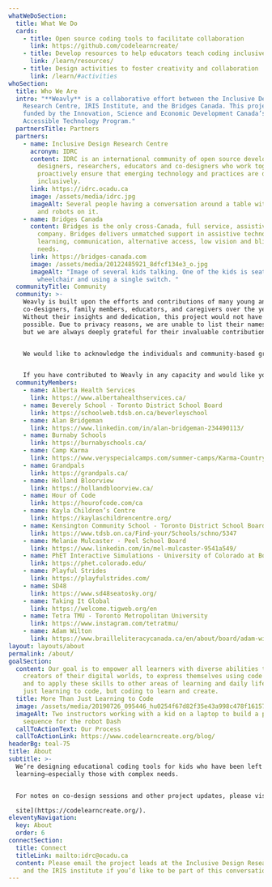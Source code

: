 ```yaml
---
whatWeDoSection:
  title: What We Do
  cards:
    - title: Open source coding tools to facilitate collaboration
      link: https://github.com/codelearncreate/
    - title: Develop resources to help educators teach coding inclusively
      link: /learn/resources/
    - title: Design activities to foster creativity and collaboration
      link: /learn/#activities
whoSection:
  title: Who We Are
  intro: "**Weavly** is a collaborative effort between the Inclusive Design
    Research Centre, IRIS Institute, and the Bridges Canada. This project is
    funded by the Innovation, Science and Economic Development Canada’s
    Accessible Technology Program."
  partnersTitle: Partners
  partners:
    - name: Inclusive Design Research Centre
      acronym: IDRC
      content: IDRC is an international community of open source developers,
        designers, researchers, educators and co-designers who work together to
        proactively ensure that emerging technology and practices are designed
        inclusively.
      link: https://idrc.ocadu.ca
      image: /assets/media/idrc.jpg
      imageAlt: Several people having a conversation around a table with coding toys
        and robots on it.
    - name: Bridges Canada
      content: Bridges is the only cross-Canada, full service, assistive technology
        company. Bridges delivers unmatched support in assistive technology for
        learning, communication, alternative access, low vision and blindness
        needs.
      link: https://bridges-canada.com
      image: /assets/media/20122485921_8dfcf134e3_o.jpg
      imageAlt: "Image of several kids talking. One of the kids is seated on a powered
        wheelchair and using a single switch. "
  communityTitle: Community
  community: >-
    Weavly is built upon the efforts and contributions of many young and adult
    co-designers, family members, educators, and caregivers over the years.
    Without their insights and dedication, this project would not have been
    possible. Due to privacy reasons, we are unable to list their names here,
    but we are always deeply grateful for their invaluable contributions.


    We would like to acknowledge the individuals and community-based groups who facilitated connections with our co-designers and significantly contributed to the progress of this project.


    If you have contributed to Weavly in any capacity and would like your name to be included, please contact our team at weavly@idrc.ocadu.ca.
  communityMembers:
    - name: Alberta Health Services
      link: https://www.albertahealthservices.ca/
    - name: Beverely School - Toronto District School Board
      link: https://schoolweb.tdsb.on.ca/beverleyschool
    - name: Alan Bridgeman
      link: https://www.linkedin.com/in/alan-bridgeman-234490113/
    - name: Burnaby Schools
      link: https://burnabyschools.ca/
    - name: Camp Karma
      link: https://www.veryspecialcamps.com/summer-camps/Karma-Country-Camp-for-Teenagers-and-Young-Adults-with-ASD-and-Special-Needs-2675.html
    - name: Grandpals
      link: https://grandpals.ca/
    - name: Holland Bloorview
      link: https://hollandbloorview.ca/
    - name: Hour of Code
      link: https://hourofcode.com/ca
    - name: Kayla Children’s Centre
      link: https://kaylaschildrencentre.org/
    - name: Kensington Community School - Toronto District School Board
      link: https://www.tdsb.on.ca/Find-your/Schools/schno/5347
    - name: Melanie Mulcaster - Peel School Board
      link: https://www.linkedin.com/in/mel-mulcaster-9541a549/
    - name: PhET Interactive Simulations - University of Colorado at Boulder
      link: https://phet.colorado.edu/
    - name: Playful Strides
      link: https://playfulstrides.com/
    - name: SD48
      link: https://www.sd48seatosky.org/
    - name: Taking It Global
      link: https://welcome.tigweb.org/en
    - name: Tetra TMU - Toronto Metropolitan University
      link: https://www.instagram.com/tetratmu/
    - name: Adam Wilton
      link: https://www.brailleliteracycanada.ca/en/about/board/adam-wilton
layout: layouts/about
permalink: /about/
goalSection:
  content: Our goal is to empower all learners with diverse abilities to be
    creators of their digital worlds, to express themselves using code and art,
    and to apply these skills to other areas of learning and daily life. Not
    just learning to code, but coding to learn and create.
  title: More Than Just Learning to Code
  image: /assets/media/20190726_095446_hu0254f67d82f35e43a998c478f1615761_1190091_1000x0_resize_q75_box.jpg
  imageAlt: Two instructors working with a kid on a laptop to build a program
    sequence for the robot Dash
  callToActionText: Our Process
  callToActionLink: https://www.codelearncreate.org/blog/
headerBg: teal-75
title: About
subtitle: >-
  We’re designing educational coding tools for kids who have been left out of
  learning—especially those with complex needs.


  For notes on co-design sessions and other project updates, please visit the [Code to Learn and Create

  site](https://codelearncreate.org/).
eleventyNavigation:
  key: About
  order: 6
connectSection:
  title: Connect
  titleLink: mailto:idrc@ocadu.ca
  content: Please email the project leads at the Inclusive Design Research Centre
    and the IRIS institute if you’d like to be part of this conversation.
---
```

